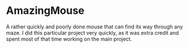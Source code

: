# AmazingMouse
A rather quickly and poorly done mouse that can find its way through any maze. I did this particular project very quickly, as it was extra credit and spent most of that time working on the main project.
